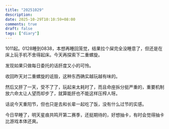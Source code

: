```yaml
---
title: "20251029"
description: 
date: 2025-10-29T10:10:59+08:00
comments: true
draft: false
tags: ["diary"]
---
```

1011起。0128睡到0838，本想再睡回笼觉，结果拉个屎完全没睡意了，但还是在床上玩手机不舍得起床。今天再探索下二重螺旋。

发现如果只做每日委托的话肝度又小的可怜。

收回昨天对二重螺旋的诋毁，这种东西确实越玩越有味的。

然后又肝了一天，受不了了，玩起来太耗时了，而且命座拆分挺严重的，重要机制放六命太让人望而却步了，就算能肝也不能这样压榨人呀。

话说今天重阳节，但也只是去和长辈一起吃了饭，没有什么过节的实感。

今日早睡了，明天星痕共鸣开第二赛季，还挺期待的，好想抽卡，有时会觉得抽卡比游戏本体还爽。
